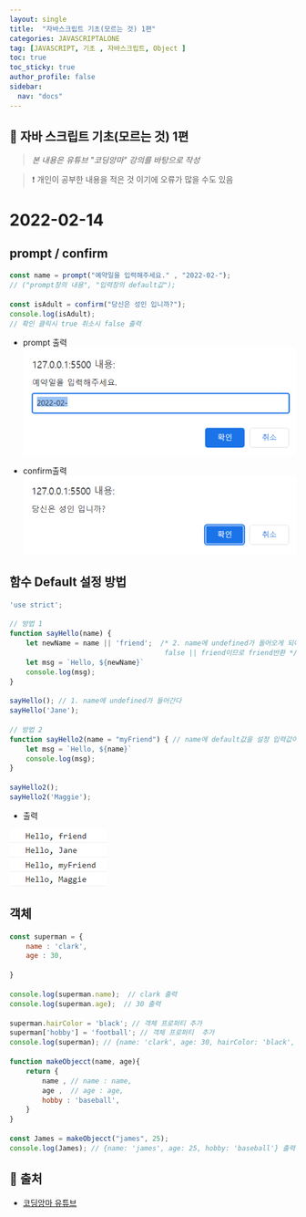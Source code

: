 ```yaml
---
layout: single
title:  "자바스크립트 기초(모르는 것) 1편"
categories: JAVASCRIPTALONE
tag: [JAVASCRIPT, 기초 , 자바스크립트, Object ]
toc: true
toc_sticky: true
author_profile: false
sidebar:
  nav: "docs"
---
```


## 🚀 자바 스크립트 기초(모르는 것) 1편

<!--Quote-->
> *본 내용은 유튜브 "코딩앙마" 강의를 바탕으로 작성*

> ❗ 개인이 공부한 내용을 적은 것 이기에 오류가 많을 수도 있음


# 2022-02-14

## prompt / confirm

```jsx
const name = prompt("예약일을 입력해주세요." , "2022-02-");
// ("prompt창의 내용", "입력창의 default값");

const isAdult = confirm("당신은 성인 입니까?");
console.log(isAdult);
// 확인 클릭시 true 취소시 false 출력
```
- prompt 출력
![prompt.png](/assets/images/posts/2022-02-14/prompt.png)

- confirm출력
![prompt.png](/assets/images/posts/2022-02-14/confirm.png)

## 함수 Default 설정 방법

```jsx
'use strict';

// 방법 1
function sayHello(name) {
    let newName = name || 'friend';  /* 2. name에 undefined가 들어오게 되어 false가 된다
                                      false || friend이므로 friend반환 */
    let msg = `Hello, ${newName}`
    console.log(msg);
}

sayHello(); // 1. name에 undefined가 들어간다
sayHello('Jane');

// 방법 2
function sayHello2(name = "myFriend") { // name에 default값을 설정 입력값이 안들어오면 myFriend로 호출
    let msg = `Hello, ${name}`
    console.log(msg);
}

sayHello2();
sayHello2('Maggie');
```

- 출력

![결과.png](/assets/images/posts/2022-02-14/result.png)

## 객체

```jsx
const superman = {
    name : 'clark',
    age : 30,

}

console.log(superman.name);  // clark 출력
console.log(superman.age);  // 30 출력

superman.hairColor = 'black'; // 객체 프로퍼티 추가
superman['hobby'] = 'football'; // 객체 프로퍼티  추가
console.log(superman); // {name: 'clark', age: 30, hairColor: 'black', hobby: 'football'} 출력

function makeObjecct(name, age){
    return {
        name , // name : name,
        age ,  // age : age,
        hobby : 'baseball',
    }
}

const James = makeObjecct("james", 25);
console.log(James); // {name: 'james', age: 25, hobby: 'baseball'} 출력
```



## 📑 출처

 - [코딩앙마 유튜브](https://www.youtube.com/c/%EC%BD%94%EB%94%A9%EC%95%99%EB%A7%88)

